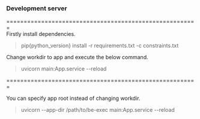 
### Development server
======================================================= <br/>
Firstly install dependencies.
> pip{python_version} install -r requirements.txt -c constraints.txt
 
Change workdir to app and execute the below command.
> uvicorn main:App.service --reload

=======================================================

You can specify app root instead of changing workdir.
> uvicorn --app-dir /path/to/be-exec main:App.service --reload
